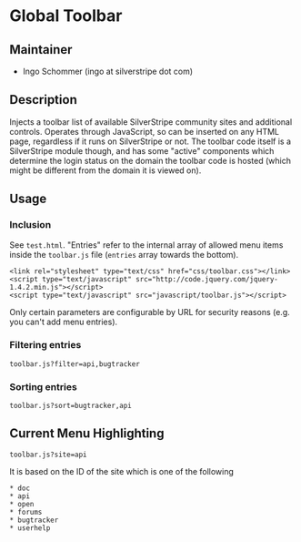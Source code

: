 # Global Toolbar

## Maintainer

 * Ingo Schommer (ingo at silverstripe dot com)

## Description

Injects a toolbar list of available SilverStripe community sites and additional controls. 
Operates through JavaScript, so can be inserted on any HTML page, regardless
if it runs on SilverStripe or not. The toolbar code itself is a SilverStripe module though,
and has some "active" components which determine the login status on the domain
the toolbar code is hosted (which might be different from the domain it is viewed on).

## Usage

### Inclusion

See `test.html`. "Entries" refer to the internal array of allowed menu items
inside the `toolbar.js` file (`entries` array towards the bottom).

	<link rel="stylesheet" type="text/css" href="css/toolbar.css"></link>
	<script type="text/javascript" src="http://code.jquery.com/jquery-1.4.2.min.js"></script>
	<script type="text/javascript" src="javascript/toolbar.js"></script>
	
Only certain parameters are configurable by URL for security reasons (e.g. you can't add menu entries).

### Filtering entries
	
	toolbar.js?filter=api,bugtracker
	
### Sorting entries

	toolbar.js?sort=bugtracker,api
	
## Current Menu Highlighting

	toolbar.js?site=api
	
It is based on the ID of the site which is one of the following

	* doc
	* api
	* open
	* forums
	* bugtracker
	* userhelp